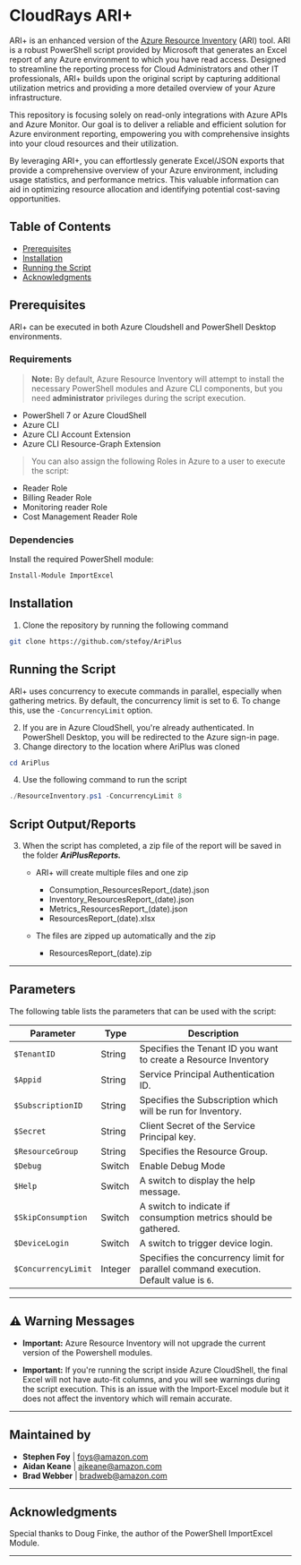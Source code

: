 # CloudRays ARI+

ARI+ is an enhanced version of the [Azure Resource Inventory](https://github.com/microsoft/ARI) (ARI) tool. ARI is a robust PowerShell script provided by Microsoft that generates an Excel report of any Azure environment to which you have read access. Designed to streamline the reporting process for Cloud Administrators and other IT professionals, ARI+ builds upon the original script by capturing additional utilization metrics and providing a more detailed overview of your Azure infrastructure.

This repository is focusing solely on read-only integrations with Azure APIs and Azure Monitor. Our goal is to deliver a 
reliable and efficient solution for Azure environment reporting, empowering you with comprehensive insights into your cloud resources and their utilization.

By leveraging ARI+, you can effortlessly generate Excel/JSON exports that provide a comprehensive overview of your Azure environment, including usage statistics, and performance metrics. This valuable information can aid in optimizing resource allocation and identifying potential cost-saving opportunities.

## Table of Contents

- [Prerequisites](#prerequisites)
- [Installation](#installation)
- [Running the Script](#running-the-script)
- [Acknowledgments](#acknowledgments)

## Prerequisites

ARI+ can be executed in both Azure Cloudshell and PowerShell Desktop environments. 

### Requirements
> **Note:** By default, Azure Resource Inventory will attempt to install the necessary PowerShell modules and Azure CLI components, but you need **administrator** privileges during the script execution.

- PowerShell 7 or Azure CloudShell
- Azure CLI
- Azure CLI Account Extension
- Azure CLI Resource-Graph Extension

> You can also assign the following Roles in Azure to a user to execute the script:
- Reader Role
- Billing Reader Role
- Monitoring reader Role
- Cost Management Reader Role

### Dependencies

Install the required PowerShell module:

```powershell
Install-Module ImportExcel
```

## Installation

1. Clone the repository by running the following command

```bash
git clone https://github.com/stefoy/AriPlus
```

## Running the Script

ARI+ uses concurrency to execute commands in parallel, especially when gathering metrics. By default, the concurrency limit is set to 6. To change this, use the `-ConcurrencyLimit` option. 

2. If you are in Azure CloudShell, you're already authenticated. In PowerShell Desktop, you will be redirected to the Azure sign-in page.
3. Change directory to the location where AriPlus was cloned
```powershell
cd AriPlus
```
4. Use the following command to run the script

```powershell
./ResourceInventory.ps1 -ConcurrencyLimit 8
```

## Script Output/Reports
3. When the script has completed, a zip file of the report will be saved in the folder **_AriPlusReports._**
     - ARI+ will create multiple files and one zip 
         - Consumption_ResourcesReport_(date).json 
         - Inventory_ResourcesReport_(date).json 
         - Metrics_ResourcesReport_(date).json 
         - ResourcesReport_(date).xlsx 

     - The files are zipped up automatically and the zip
         - ResourcesReport_(date).zip

---

## Parameters

The following table lists the parameters that can be used with the script:

| Parameter         | Type     | Description                                                                                                     |
|-------------------|----------|-----------------------------------------------------------------------------------------------------------------|
| `$TenantID`       | String   | Specifies the Tenant ID you want to create a Resource Inventory                                                                                       |
| `$Appid`          | String   | Service Principal Authentication ID.                                                                                   |
| `$SubscriptionID` | String   | Specifies the Subscription which will be run for Inventory.                                                                                  |
| `$Secret`         | String   | Client Secret of the Service Principal key.                                                                                       |
| `$ResourceGroup`  | String   | Specifies the Resource Group.                                                                                   |
| `$Debug`          | Switch   | Enable Debug Mode                                                                                  |
| `$Help`           | Switch   | A switch to display the help message.                                                                           |
| `$SkipConsumption`| Switch   | A switch to indicate if consumption metrics should be gathered.                                                |
| `$DeviceLogin`    | Switch   | A switch to trigger device login.                                                                               |
| `$ConcurrencyLimit` | Integer | Specifies the concurrency limit for parallel command execution. Default value is `6`.                            |

---

## ⚠️ Warning Messages

- **Important:** Azure Resource Inventory will not upgrade the current version of the Powershell modules.
  
- **Important:** If you're running the script inside Azure CloudShell, the final Excel will not have auto-fit columns, and you will see warnings during the script execution. This is an issue with the Import-Excel module but it does not affect the inventory which will remain accurate.

---

## Maintained by

- **Stephen Foy** | [foys@amazon.com](mailto:foys@amazon.com)
- **Aidan Keane** | [ajkeane@amazon.com](mailto:ajkeane@amazon.com)
- **Brad Webber** | [bradweb@amazon.com](mailto:bradweb@amazon.com)

---

## Acknowledgments

Special thanks to Doug Finke, the author of the PowerShell ImportExcel Module. 

---
